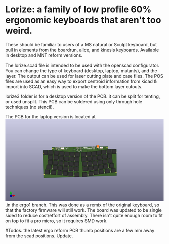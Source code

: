 # Lorize: a family of low profile 60% ergonomic keyboards that aren't too weird.  

These should be familiar to users of a MS natural or Sculpt keyboard, but pull in elements from the boardrun, alice, and kinesis keyboards. 
Available in desktop and MNT reform versions.

The lorize.scad file is intended to be used with the openscad configurator. You can change the type of keyboard (desktop, laptop, mutants), and the layer. The output can be used for laser cutting plate and case files. The POS files are used as an easy way to export centroid information from kicad & import into SCAD, which is used to make the bottom layer cutouts. 

lorize3 folder is for a desktop version of the PCB. it can be split for tenting, or used unsplit. This PCB can be soldered using only through hole 
techniques (no stencil).

The PCB for the laptop version is located at ![github milestogo/reform](https://github.com/milestogo/reform/blob/ergo1/reform2-keyboard-pcb/reform2-keyboard-ergo.jpg),in the ergo1 branch. This was done as a remix of the original keyboard, so that the factory firmware will still work. The board was updated to be single sided to reduce cost/effort of assembly. There isn't quite enough room to fit on top to fit a pro micro, so it requires SMD work. 


#Todos.
the latest ergo reform PCB thumb positions are a few mm away from the scad positions. Update. 
